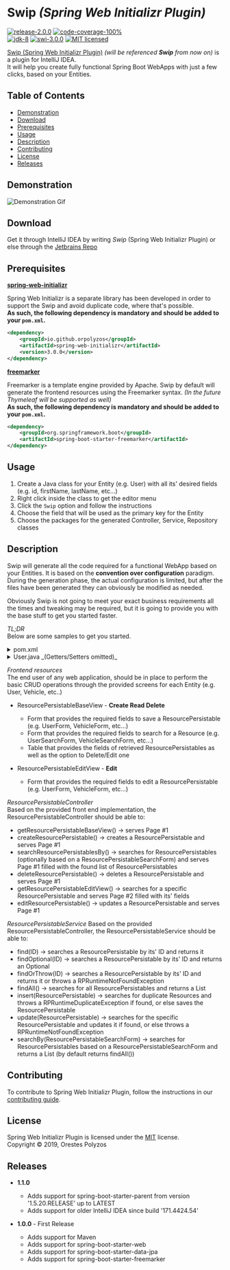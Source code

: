 Swip *(Spring Web Initializr Plugin)*
==========
[![release-2.0.0][shield-release]](#)
[![code-coverage-100%][shield-coverage]](#)  
[![jdk-8][shield-jdk]](#)
[![swi-3.0.0][shield-spring]](#)
[![MIT licensed][shield-license]](#)

[Swip (Spring Web Initializr Plugin)](https://plugins.jetbrains.com/plugin/12239-swip-spring-web-initializr-) _(will be referenced __Swip__ from now on)_ is a plugin for IntelliJ IDEA.  
It will help you create fully functional Spring Boot WebApps with just a few clicks, based on your Entities.

Table of Contents
-----------------
  * [Demonstration](#Demonstration)
  * [Download](#Download)
  * [Prerequisites](#Prerequisites)
  * [Usage](#Usage)
  * [Description](#Description)
  * [Contributing](#Contributing)
  * [License](#License)
  * [Releases](#Releases)
  
  
Demonstration
-------------
![Demonstration Gif](/../screenshots/swip-demo.gif?raw=true)

Download
--------
Get it through IntelliJ IDEA by writing *Swip* (Spring Web Initializr Plugin) or else through the [Jetbrains Repo](https://plugins.jetbrains.com/plugin/12239-swip-spring-web-initializr)

Prerequisites
-------------
[__spring-web-initializr__](https://github.com/OrPolyzos/spring-web-initializr)

Spring Web Initializr is a separate library has been developed in order to support the Swip and avoid duplicate code, where that's possible.  
__As such, the following dependency is mandatory and should be added to your `pom.xml`.__
```xml
<dependency>
    <groupId>io.github.orpolyzos</groupId>
    <artifactId>spring-web-initializr</artifactId>
    <version>3.0.0</version>
</dependency>
```

[__freemarker__](https://freemarker.apache.org/)

Freemarker is a template engine provided by Apache. Swip by default will generate the frontend resources using the Freemarker syntax. _(In the future Thymeleaf will be supported as well)_  
__As such, the following dependency is mandatory and should be added to your `pom.xml`.__
```xml
<dependency>
    <groupId>org.springframework.boot</groupId>
    <artifactId>spring-boot-starter-freemarker</artifactId>
</dependency>
```

Usage
-----
1) Create a Java class for your Entity (e.g. User) with all its' desired fields (e.g. id, firstName, lastName, etc...)
2) Right click inside the class to get the editor menu
3) Click the `Swip` option and follow the instructions
4) Choose the field that will be used as the primary key for the Entity
5) Choose the packages for the generated Controller, Service, Repository classes

Description
-----------
Swip will generate all the code required for a functional WebApp based on your Entities. 
It is based on the __convention over configuration__ paradigm. 
During the generation phase, the actual configuration is limited, but after the files have been generated they can obviously be modified as needed.

Obviously Swip is not going to meet your exact business requirements all the times and tweaking may be required, but it is going to provide you with the base stuff to get you started faster.

_TL;DR_  
Below are some samples to get you started.  

<details>
    <summary>pom.xml</summary>
        
```xml
<?xml version="1.0" encoding="UTF-8"?>
<project xmlns="http://maven.apache.org/POM/4.0.0" xmlns:xsi="http://www.w3.org/2001/XMLSchema-instance"
         xsi:schemaLocation="http://maven.apache.org/POM/4.0.0 http://maven.apache.org/xsd/maven-4.0.0.xsd">
    <modelVersion>4.0.0</modelVersion>

    <groupId>ore.utils.initializrs</groupId>
    <artifactId>swip-demo</artifactId>
    <version>0.0.1-SNAPSHOT</version>
    <packaging>jar</packaging>

    <name>Swip Demo</name>

    <parent>
        <groupId>org.springframework.boot</groupId>
        <artifactId>spring-boot-starter-parent</artifactId>
        <version>2.1.6.RELEASE</version>
        <relativePath/> <!-- lookup parent from repository -->
    </parent>

    <properties>
        <project.build.sourceEncoding>UTF-8</project.build.sourceEncoding>
        <project.reporting.outputEncoding>UTF-8</project.reporting.outputEncoding>
        <java.version>1.8</java.version>
    </properties>

    <dependencies>
        <!-- Mandatory for Swip BEGIN-->
        <dependency>
            <groupId>io.github.orpolyzos</groupId>
            <artifactId>spring-web-initializr</artifactId>
            <version>1.1.0</version>
        </dependency>
        <dependency>
            <groupId>org.springframework.boot</groupId>
            <artifactId>spring-boot-starter-freemarker</artifactId>
        </dependency>
        <!-- Mandatory for Swip END-->
        <dependency>
            <groupId>com.h2database</groupId>
            <artifactId>h2</artifactId>
            <scope>runtime</scope>
        </dependency>
    </dependencies>

    <build>
        <plugins>
            <plugin>
                <groupId>org.springframework.boot</groupId>
                <artifactId>spring-boot-maven-plugin</artifactId>
            </plugin>
        </plugins>
    </build>

</project>
```
</details>

<details>
    <summary>User.java _(Getters/Setters omitted)_</summary>
        
```java
@Entity(name = "user")
public class User {

    @Id
    @Column(name = "id", nullable = false)
    @GeneratedValue(strategy = GenerationType.IDENTITY)
    private Long id;

    @Column(name = "first_name", nullable = false)
    private String firstName;

    @Column(name = "last_name", nullable = false)
    private String lastName;

    @Column(name = "email", nullable = false, unique = true)
    private String email;

}

```
</details>

_Frontend resources_  
The end user of any web application, should be in place to perform the basic CRUD operations through the provided screens for each Entity (e.g. User, Vehicle, etc..)

* ResourcePersistableBaseView - __Create Read Delete__  
  * Form that provides the required fields to save a ResourcePersistable (e.g. UserForm, VehicleForm, etc...)
  * Form that provides the required fields to search for a Resource (e.g. UserSearchForm, VehicleSearchForm, etc...)
  * Table that provides the fields of retrieved ResourcePersistables as well as the option to Delete/Edit one

* ResourcePersistableEditView - __Edit__  
  * Form that provides the required fields to edit a ResourcePersistable (e.g. UserForm, VehicleForm, etc...)

_ResourcePersistableController_  
Based on the provided front end implementation, the ResourcePersistableController should be able to: 
* getResourcePersistableBaseView() -> serves Page #1
* createResourcePersistable() -> creates a ResourcePersistable and serves Page #1
* searchResourcePersistablesBy() -> searches for ResourcePersistables (optionally based on a ResourcePersistableSearchForm) and serves Page #1 filled with the found list of ResourcePersistables
* deleteResourcePersistable() -> deletes a ResourcePersistable and serves Page #1
* getResourcePersistableEditView() -> searches for a specific ResourcePersistable and serves Page #2 filled with its' fields
* editResourcePersistable() -> updates a ResourcePersistable and serves Page #1

_ResourcePersistableService_
Based on the provided ResourcePersistableController, the ResourcePersistableService should be able to:
* find(ID) -> searches a ResourcePersistable by its' ID and returns it
* findOptional(ID) -> searches a ResourcePersistable by its' ID and returns an Optional<ResourcePersistable>
* findOrThrow(ID) -> searches a ResourcePersistable by its' ID and returns it or throws a RPRuntimeNotFoundException
* findAll() -> searches for all ResourcePersistables and returns a List<ResourcePersistable>
* insert(ResourcePersistable) -> searches for duplicate Resources and throws a RPRuntimeDuplicateException if found, or else saves the ResourcePersistable
* update(ResourcePersistable) -> searches for the specific ResourcePersistable and updates it if found, or else throws a RPRuntimeNotFoundException
* searchBy(ResourcePersistableSearchForm) -> searches for ResourcePersistables based on a ResourcePersistableSearchForm and returns a List<ResourcePersistable> (by default returns findAll())
  
Contributing
------------
To contribute to Spring Web Initializr Plugin, follow the instructions in our [contributing guide](/contributing.md).

License
-------
Spring Web Initializr Plugin is licensed under the [MIT](/license.md) license.  
Copyright &copy; 2019, Orestes Polyzos

[shield-release]: https://img.shields.io/badge/release-2.0.0-brightgreen.svg
[shield-coverage]: https://img.shields.io/badge/coverage-0%25-red.svg
[shield-jdk]: https://img.shields.io/badge/jdk-8-blue.svg
[shield-spring]: https://img.shields.io/badge/swi-3.0.0-blue.svg
[shield-license]: https://img.shields.io/badge/license-MIT-blue.svg

Releases
---------------
* <strong>1.1.0</strong>
    * Adds support for spring-boot-starter-parent from version '1.5.20.RELEASE' up to LATEST
    * Adds support for older IntelliJ IDEA since build '171.4424.54'

* <strong>1.0.0</strong> - First Release
    * Adds support for Maven
    * Adds support for spring-boot-starter-web
    * Adds support for spring-boot-starter-data-jpa
    * Adds support for spring-boot-starter-freemarker